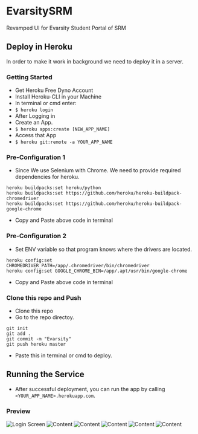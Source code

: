 # EvarsitySRM
Revamped UI for Evarsity Student Portal of SRM
## Deploy in Heroku
In order to make it work in background we need to deploy it in a server.
### Getting Started
- Get Heroku Free Dyno Account
- Install Heroku-CLI in your Machine
- In terminal or cmd enter:
- `$ heroku login`
- After Logging in
- Create an App.
- `$ heroku apps:create [NEW_APP_NAME]`
- Access that App
- `$ heroku git:remote -a YOUR_APP_NAME`

### Pre-Configuration 1
- Since We use Selenium with Chrome. We need to provide required dependencies for heroku.
```
heroku buildpacks:set heroku/python
heroku buildpacks:set https://github.com/heroku/heroku-buildpack-chromedriver
heroku buildpacks:set https://github.com/heroku/heroku-buildpack-google-chrome
```
- Copy and Paste above code in terminal
### Pre-Configuration 2
- Set ENV variable so that program knows where the drivers are located.
```
heroku config:set CHROMEDRIVER_PATH=/app/.chromedriver/bin/chromedriver
heroku config:set GOOGLE_CHROME_BIN=/app/.apt/usr/bin/google-chrome
```
- Copy and Paste above code in terminal
### Clone this repo and Push
- Clone this repo
- Go to the repo directoy.
```
git init
git add .
git commit -m "Evarsity"
git push heroku master
```
- Paste this in terminal or cmd to deploy.
## Running the Service
- After successful deployment, you can run the app by calling `<YOUR_APP_NAME>.herokuapp.com`.
### Preview
![Login Screen](https://github.com/revanrohith/EvarsitySRM/raw/master/Screenshots/1.png)
![Content](https://github.com/revanrohith/EvarsitySRM/raw/master/Screenshots/2.png)
![Content](https://github.com/revanrohith/EvarsitySRM/raw/master/Screenshots/3.png)
![Content](https://github.com/revanrohith/EvarsitySRM/raw/master/Screenshots/4.png)
![Content](https://github.com/revanrohith/EvarsitySRM/raw/master/Screenshots/5.png)
![Content](https://github.com/revanrohith/EvarsitySRM/raw/master/Screenshots/6.png)
